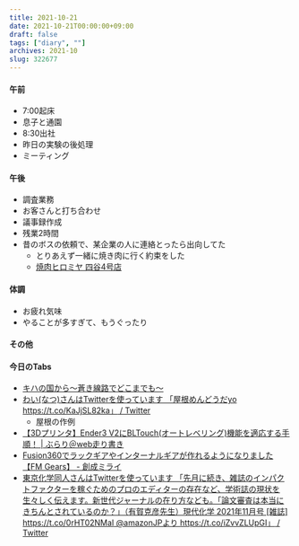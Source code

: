 ```yaml
---
title: 2021-10-21
date: 2021-10-21T00:00:00+09:00
draft: false
tags: ["diary", ""]
archives: 2021-10
slug: 322677
---
```

#### 午前
- 7:00起床
- 息子と通園
- 8:30出社
- 昨日の実験の後処理
- ミーティング
#### 午後
- 調査業務
- お客さんと打ち合わせ
- 議事録作成
- 残業2時間
- 昔のボスの依頼で、某企業の人に連絡とったら出向してた
  - とりあえず一緒に焼き肉に行く約束をした
  - [焼肉ヒロミヤ 四谷4号店](https://tabelog.com/tokyo/A1309/A130903/13257352/)
#### 体調
- お疲れ気味
- やることが多すぎて、もうぐったり
#### その他
#### 今日のTabs
- [キハの国から～蒼き線路でどこまでも～](https://new-toykiha-world.hatenablog.com/)
- [わい(なつ)さんはTwitterを使っています 「屋根めんどうだyo https://t.co/KaJjSL82ka」 / Twitter](https://mobile.twitter.com/y_natsusan_pura/status/1450399555254513669)
  - 屋根の作例
- [【3Dプリンタ】Ender3 V2にBLTouch(オートレベリング)機能を適応する手順！ | ぶらり＠web走り書き](https://burariweb.info/gadget/3d-printer/ender3-v2-bltouch-customize.html)
- [Fusion360でラックギアやインターナルギアが作れるようになりました【FM Gears】 - 創成ミライ](https://okayamalabo.hatenablog.com/entry/2019/02/13/172400)
- [東京化学同人さんはTwitterを使っています 「先月に続き、雑誌のインパクトファクターを稼ぐためのプロのエディターの存在など、学術誌の現状を生々しく伝えます。新世代ジャーナルの在り方なども。「論文審査は本当にきちんとされているのか？」（有賀克彦先生）現代化学 2021年11月号 [雑誌] https://t.co/0rHT02NMaI @amazonJPより https://t.co/iZvvZLUpGI」 / Twitter](https://twitter.com/tkd_pbl/status/1444867899131191301)
